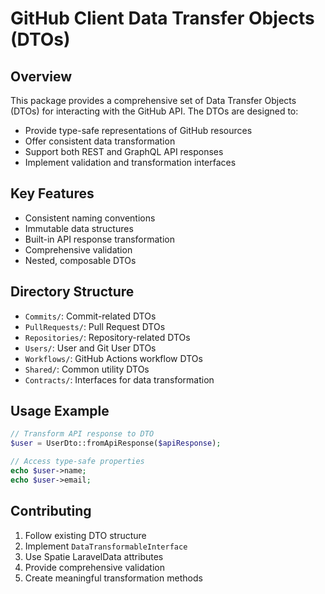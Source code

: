# GitHub Client Data Transfer Objects (DTOs)

## Overview

This package provides a comprehensive set of Data Transfer Objects (DTOs) for interacting with the GitHub API. The DTOs are designed to:

- Provide type-safe representations of GitHub resources
- Offer consistent data transformation
- Support both REST and GraphQL API responses
- Implement validation and transformation interfaces

## Key Features

- Consistent naming conventions
- Immutable data structures
- Built-in API response transformation
- Comprehensive validation
- Nested, composable DTOs

## Directory Structure

- `Commits/`: Commit-related DTOs
- `PullRequests/`: Pull Request DTOs
- `Repositories/`: Repository-related DTOs
- `Users/`: User and Git User DTOs
- `Workflows/`: GitHub Actions workflow DTOs
- `Shared/`: Common utility DTOs
- `Contracts/`: Interfaces for data transformation

## Usage Example

```php
// Transform API response to DTO
$user = UserDto::fromApiResponse($apiResponse);

// Access type-safe properties
echo $user->name;
echo $user->email;
```

## Contributing

1. Follow existing DTO structure
2. Implement `DataTransformableInterface`
3. Use Spatie LaravelData attributes
4. Provide comprehensive validation
5. Create meaningful transformation methods
